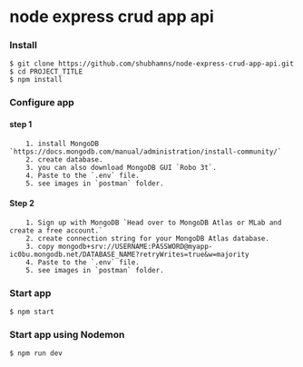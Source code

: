 # node express crud app api

### Install

    $ git clone https://github.com/shubhamns/node-express-crud-app-api.git
    $ cd PROJECT_TITLE
    $ npm install

### Configure app

#### step 1
        1. install MongoDB `https://docs.mongodb.com/manual/administration/install-community/`
        2. create database.
        3. you can also download MongoDB GUI `Robo 3t`.
        4. Paste to the `.env` file.
        5. see images in `postman` folder.

#### Step 2
        1. Sign up with MongoDB `Head over to MongoDB Atlas or MLab and create a free account.`
        2. create connection string for your MongoDB Atlas database.
        3. copy mongodb+srv://USERNAME:PASSWORD@myapp-ic0bu.mongodb.net/DATABASE_NAME?retryWrites=true&w=majority
        4. Paste to the `.env` file.
        5. see images in `postman` folder.

### Start app

    $ npm start

### Start app using Nodemon

    $ npm run dev
